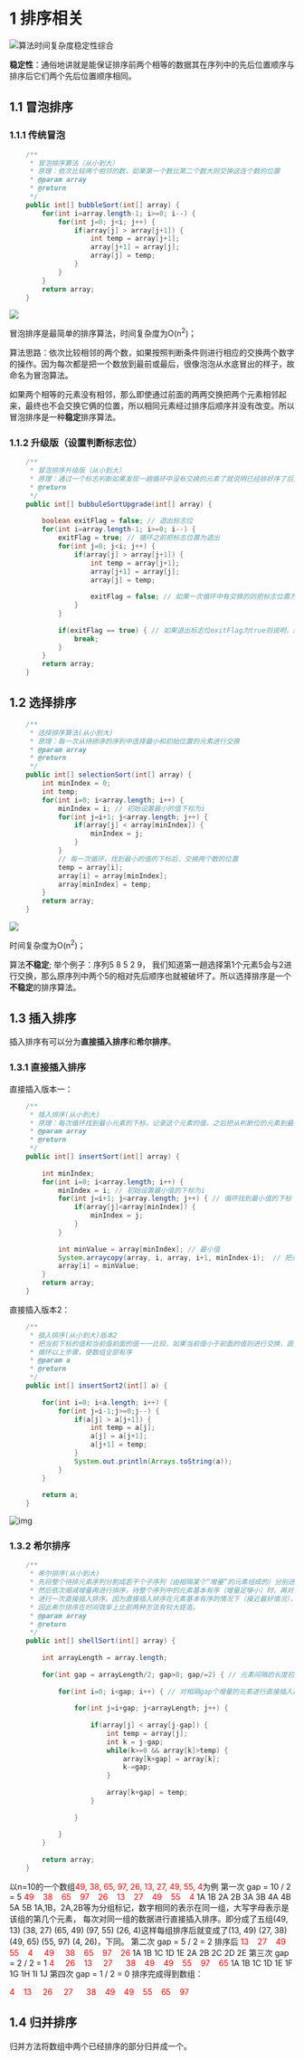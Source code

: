 # 1 排序相关

![算法时间复杂度稳定性综合](https://github.com/RunningHong/LearnNotes/blob/master/picture/%E7%AE%97%E6%B3%95%E6%97%B6%E9%97%B4%E5%A4%8D%E6%9D%82%E5%BA%A6%E7%A8%B3%E5%AE%9A%E6%80%A7%E7%BB%BC%E5%90%88.png?raw=true)

**稳定性**：通俗地讲就是能保证排序前两个相等的数据其在序列中的先后位置顺序与排序后它们两个先后位置顺序相同。

## 1.1 冒泡排序

### 1.1.1 传统冒泡

```java
    /**
     * 冒泡排序算法（从小到大）
     * 原理：依次比较两个相邻的数，如果第一个数比第二个数大则交换这连个数的位置
     * @param array
     * @return
     */
    public int[] bubbleSort(int[] array) {
        for(int i=array.length-1; i>=0; i--) {
            for(int j=0; j<i; j++) {
                if(array[j] > array[j+1]) {
                    int temp = array[j+1];
                    array[j+1] = array[j];
                    array[j] = temp;
                }
            }
        }
        return array;
    }
```

![](https://github.com/CyC2018/CS-Notes/blob/master/pics/1a2f2998-d0da-41c8-8222-1fd95083a66b.png?raw=true)

冒泡排序是最简单的排序算法，时间复杂度为O(n<sup>2</sup>)；

算法思路：依次比较相邻的两个数，如果按照判断条件则进行相应的交换两个数字的操作。因为每次都是把一个数放到最前或最后，很像泡泡从水底冒出的样子，故命名为冒泡算法。

如果两个相等的元素没有相邻，那么即使通过前面的两两交换把两个元素相邻起来，最终也不会交换它俩的位置，所以相同元素经过排序后顺序并没有改变。所以冒泡排序是一种**稳定**排序算法。 

### 1.1.2 升级版（设置判断标志位）

```java
	/**
	 * 冒泡排序升级版（从小到大）
	 * 原理：通过一个标志判断如果发现一趟循环中没有交换的元素了就说明已经排好序了后面就不用再比较
	 * @return
	 */
	public int[] bubbuleSortUpgrade(int[] array) {
		
		boolean exitFlag = false; // 退出标志位
		for(int i=array.length-1; i>=0; i--) {
			exitFlag = true; // 循环之前把标志位置为退出
	        for(int j=0; j<i; j++) {
	            if(array[j] > array[j+1]) {
	                int temp = array[j+1];
	                array[j+1] = array[j];
	                array[j] = temp;
	                
	                exitFlag = false; // 如果一次循环中有交换的则把标志位置为false
	            }
	        }
	        
			if(exitFlag == true) { // 如果退出标志位exitFlag为true则说明，这次循环中数组已经有序了则直接退出循环
				break;
			}
	    }
		return array;
	}
```

## 1.2 选择排序

```java
    /**
     * 选择排序算法(从小到大)
     * 原理：每一次从待排序的序列中选择最小和初始位置的元素进行交换
     * @param array
     * @return
     */
    public int[] selectionSort(int[] array) {
        int minIndex = 0;
        int temp;
        for(int i=0; i<array.length; i++) {
            minIndex = i; // 初始设置最小的值下标为i
            for(int j=i+1; j<array.length; j++) {
                if(array[j] < array[minIndex]) {
                    minIndex = j;
                }
            }
            // 每一次循环，找到最小的值的下标后，交换两个数的位置
            temp = array[i];
            array[i] = array[minIndex];
            array[minIndex] = temp;
        }
        return array;
    }
```

![](https://raw.githubusercontent.com/CyC2018/CS-Notes/master/pics/37e79a32-95a9-4503-bdb1-159527e628b8.png)

时间复杂度为O(n<sup>2</sup>)；

算法**不稳定**; 举个例子：序列5 8 5 2 9， 我们知道第一趟选择第1个元素5会与2进行交换，那么原序列中两个5的相对先后顺序也就被破坏了。所以选择排序是一个**不稳定**的排序算法。          

## 1.3 插入排序

插入排序有可以分为**直接插入排序**和**希尔排序**。

### 1.3.1 直接插入排序

直接插入版本一：

```java
	/**
	 * 插入排序(从小到大)
	 * 原理：每次循环找到最小元素的下标，记录这个元素的值，之后把从判断位的元素到最小值下标的元素全部后移一位，最后把记录的最小值赋值到判断位
	 * @param array
	 * @return
	 */
	public int[] insertSort(int[] array) {
		
		int minIndex;
		for(int i=0; i<array.length; i++) {
			minIndex = i; // 初始设置最小值的下标为i
			for(int j=i+1; j<array.length; j++) { // 循环找到最小值的下标
				if(array[j]<array[minIndex]) {
					minIndex = j;
				}
			}
			
			int minValue = array[minIndex]; // 最小值
			System.arraycopy(array, i, array, i+1, minIndex-i);  // 把从i到minIndex(共 minIndex-i)的下标的元素向后移1位
			array[i] = minValue;
		}
		return array;
	}
```

直接插入版本2：

```java
	/**
	 * 插入排序(从小到大)版本2
	 * 把当前下标的值和当前值前面的值一一比较，如果当前值小于前面的值则进行交换，直到前面一个值大于比较值，
	 * 循环以上步骤，使数组全部有序
	 * @param a
	 * @return
	 */
	public int[] insertSort2(int[] a) {
		
		for(int i=0; i<a.length; i++) {
			for(int j=i-1;j>=0;j--) {
				if(a[j] > a[j+1]) {
					int temp = a[j];
					a[j] = a[j+1];
					a[j+1] = temp;
				}
				System.out.println(Arrays.toString(a));
			}
		}
		
		return a;
	}
```

![img](https://github.com/RunningHong/LearnNotes/blob/master/picture/selectionSort.png?raw=true)

### 1.3.2 希尔排序

```java
	/**
	 * 希尔排序(从小到大)
	 * 先将整个待排元素序列分割成若干个子序列（由相隔某个“增量”的元素组成的）分别进行直接插入排序，
	 * 然后依次缩减增量再进行排序，待整个序列中的元素基本有序（增量足够小）时，再对全体元素
	 * 进行一次直接插入排序。因为直接插入排序在元素基本有序的情况下（接近最好情况），效率是很高的，
	 * 因此希尔排序在时间效率上比前两种方法有较大提高。
	 * @param array
	 * @return
	 */
	public int[] shellSort(int[] array) {
		
		int arrayLength = array.length;
		
		for(int gap = arrayLength/2; gap>0; gap/=2) { // 元素间隔的长度初始为(数组长度/2),每次循环间隔减少一倍，直到gap为0
			
			for(int i=0; i<gap; i++) { // 对相隔gap个增量的元素进行直接插入排序
				
				for(int j=i+gap; j<arrayLength; j++) {
					
					if(array[j] < array[j-gap]) {
						int temp = array[j];
						int k = j-gap;
						while(k>=0 && array[k]>temp) {
							array[k+gap] = array[k];
							k-=gap;
						}
						
						array[k+gap] = temp;
					}
					
				}
				
			}
		}
		
		return array;
	}
```

以n=10的一个数组<font color="red">49, 38, 65, 97, 26, 13, 27, 49, 55, 4</font>为例
第一次 gap = 10 / 2 = 5
<font color="red">49    38    65    97    26    13    27    49    55    4</font>
1A                                     1B
        2A                                     2B
                 3A                                     3B
                         4A                                     4B
                                  5A                                     5B
1A,1B，2A,2B等为分组标记，数字相同的表示在同一组，大写字母表示是该组的第几个元素， 每次对同一组的数据进行直接插入排序。即分成了五组(49, 13) (38, 27) (65, 49)  (97, 55)  (26, 4)这样每组排序后就变成了(13, 49)  (27, 38)  (49, 65)  (55, 97)  (4, 26)，下同。
第二次 gap = 5 / 2 = 2
排序后
<font color="red">13    27    49    55    4     49     38    65    97    26</font>
1A            1B            1C            1D            1E
        2A             2B           2C             2D            2E
第三次 gap = 2 / 2 = 1
<font color="red">4     26    13     27      38    49    49    55    97    65</font>
1A   1B   1C     1D     1E     1F   1G   1H    1I      1J
第四次 gap = 1 / 2 = 0 排序完成得到数组：

<font color="red">4    13     26     27      38    49    49    55    65    97</font>

## 1.4 归并排序

归并方法将数组中两个已经排序的部分归并成一个。



​	





















